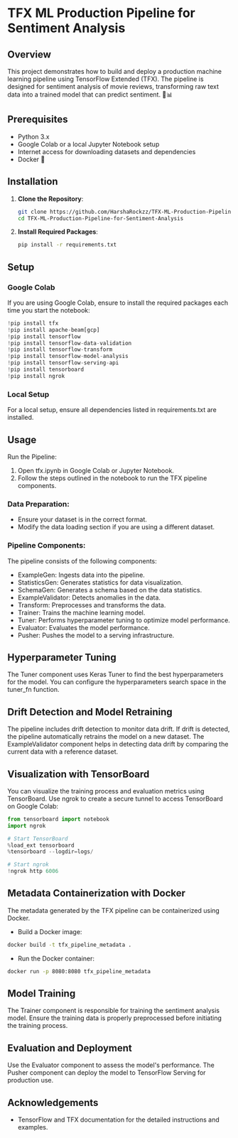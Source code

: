 # TFX ML Production Pipeline for Sentiment Analysis

## Overview
This project demonstrates how to build and deploy a production machine learning pipeline using TensorFlow Extended (TFX). The pipeline is designed for sentiment analysis of movie reviews, transforming raw text data into a trained model that can predict sentiment. 🎥📊

## Prerequisites
- Python 3.x
- Google Colab or a local Jupyter Notebook setup
- Internet access for downloading datasets and dependencies
- Docker 🐳

## Installation
1. **Clone the Repository**:
    ```bash
    git clone https://github.com/HarshaRockzz/TFX-ML-Production-Pipeline-for-Sentiment-Analysis.git
    cd TFX-ML-Production-Pipeline-for-Sentiment-Analysis
    ```

2. **Install Required Packages**:
    ```bash
    pip install -r requirements.txt
    ```

## Setup
### Google Colab
If you are using Google Colab, ensure to install the required packages each time you start the notebook:

```python
!pip install tfx
!pip install apache-beam[gcp]
!pip install tensorflow
!pip install tensorflow-data-validation
!pip install tensorflow-transform
!pip install tensorflow-model-analysis
!pip install tensorflow-serving-api
!pip install tensorboard
!pip install ngrok
```

### Local Setup
For a local setup, ensure all dependencies listed in requirements.txt are installed.

## Usage
Run the Pipeline:

1. Open tfx.ipynb in Google Colab or Jupyter Notebook.
2. Follow the steps outlined in the notebook to run the TFX pipeline components.

### Data Preparation:
- Ensure your dataset is in the correct format.
- Modify the data loading section if you are using a different dataset.

### Pipeline Components:
The pipeline consists of the following components:
- ExampleGen: Ingests data into the pipeline.
- StatisticsGen: Generates statistics for data visualization.
- SchemaGen: Generates a schema based on the data statistics.
- ExampleValidator: Detects anomalies in the data.
- Transform: Preprocesses and transforms the data.
- Trainer: Trains the machine learning model.
- Tuner: Performs hyperparameter tuning to optimize model performance.
- Evaluator: Evaluates the model performance.
- Pusher: Pushes the model to a serving infrastructure.

## Hyperparameter Tuning
The Tuner component uses Keras Tuner to find the best hyperparameters for the model.
You can configure the hyperparameters search space in the tuner_fn function.

## Drift Detection and Model Retraining
The pipeline includes drift detection to monitor data drift.
If drift is detected, the pipeline automatically retrains the model on a new dataset.
The ExampleValidator component helps in detecting data drift by comparing the current data with a reference dataset.

## Visualization with TensorBoard
You can visualize the training process and evaluation metrics using TensorBoard.
Use ngrok to create a secure tunnel to access TensorBoard on Google Colab:

```python
from tensorboard import notebook
import ngrok

# Start TensorBoard
%load_ext tensorboard
%tensorboard --logdir=logs/

# Start ngrok
!ngrok http 6006
```

## Metadata Containerization with Docker
The metadata generated by the TFX pipeline can be containerized using Docker.
- Build a Docker image:
```bash
docker build -t tfx_pipeline_metadata .
```
- Run the Docker container:
```bash
docker run -p 8080:8080 tfx_pipeline_metadata
```

## Model Training
The Trainer component is responsible for training the sentiment analysis model. Ensure the training data is properly preprocessed before initiating the training process.

## Evaluation and Deployment
Use the Evaluator component to assess the model's performance.
The Pusher component can deploy the model to TensorFlow Serving for production use.

## Acknowledgements
- TensorFlow and TFX documentation for the detailed instructions and examples.

